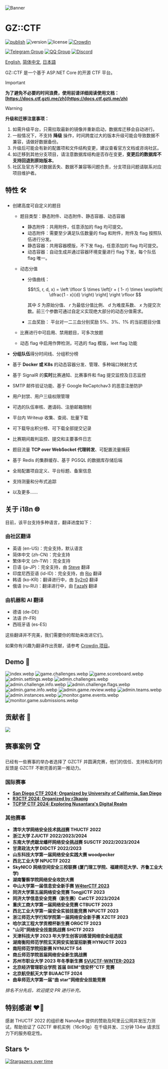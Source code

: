 <picture>
  <source media="(prefers-color-scheme: dark)" srcset="assets/banner.dark.svg">
  <img alt="Banner" src="assets/banner.light.svg">
</picture>

# GZ::CTF

[![publish](https://github.com/GZTimeWalker/GZCTF/actions/workflows/ci.yml/badge.svg)](https://github.com/GZTimeWalker/GZCTF/actions/workflows/ci.yml)
![version](https://img.shields.io/github/v/release/GZTimeWalker/GZCTF?include_prereleases&label=version)
![license](https://img.shields.io/github/license/GZTimeWalker/GZCTF?color=FF5531)
[![Crowdin](https://badges.crowdin.net/gzctf/localized.svg)](https://crowdin.com/project/gzctf)

[![Telegram Group](https://img.shields.io/endpoint?color=blue&url=https%3A%2F%2Ftg.sumanjay.workers.dev%2Fgzctf)](https://telegram.dog/gzctf)
[![QQ Group](https://img.shields.io/badge/QQ%20Group-903244818-blue)](https://jq.qq.com/?_wv=1027&k=muSqhF9x)
[![Discord](https://img.shields.io/discord/1239476909033656320?label=Discord)](https://discord.gg/dV9A6ZjVhC)

[English](./README.md), [简体中文](./README.zh.md), [日本語](./README.ja.md)

GZ::CTF 是一个基于 ASP.NET Core 的开源 CTF 平台。

> [!IMPORTANT]
>
> **为了避免不必要的时间浪费，使用前请详细阅读使用文档：[https://docs.ctf.gzti.me/zh](https://docs.ctf.gzti.me/zh)**

> [!WARNING]
>
> **升级和迁移注意事项：**
>
> 1. 如需升级平台，只需拉取最新的镜像并重新启动，数据库迁移会自动进行。
> 2. 一般情况下，不支持 **降级** 操作，时间跨度过大的版本升级可能会导致数据不兼容，请做好数据备份。
> 3. 升级后可能会有新的配置项和文件结构变更，建议查看官方文档或咨询社区。
> 4. 如迁移到其他分支项目，请注意数据库结构是否存在变更，**变更后的数据库不支持回退到原始版本**。
> 5. 社区及官方不对数据丢失、数据不兼容等问题负责，分支项目问题请联系对应项目维护者。

## 特性 🛠️

- 创建高度可自定义的题目

  - 题目类型：静态附件、动态附件、静态容器、动态容器

    - 静态附件：共用附件，任意添加的 flag 均可提交。
    - 动态附件：需要至少满足队伍数量的 flag 和附件，附件及 flag 按照队伍进行分发。
    - 静态容器：共用容器模版，不下发 flag，任意添加的 flag 均可提交。
    - 动态容器：自动生成并通过容器环境变量进行 flag 下发，每个队伍 flag 唯一。

  - 动态分值

    - 分值曲线：

      $$f(S, r, d, x) = \left \lfloor S \times \left[r  + ( 1- r) \times \exp\left( \dfrac{1 - x}{d} \right) \right] \right \rfloor $$

      其中 $S$ 为原始分值、 $r$ 为最低分值比例、 $d$ 为难度系数、 $x$ 为提交次数。前三个参数可通过自定义实现绝大部分的动态分值需求。

    - 三血奖励：
      平台对一二三血分别奖励 5%、3%、1% 的当前题目分值

  - 比赛进行中可启用、禁用题目，可多次放题
  - 动态 flag 中启用作弊检测，可选的 flag 模版，leet flag 功能

- **分组队伍**得分时间线、分组积分榜
- 基于 **Docker 或 K8s** 的动态容器分发、管理、多种端口映射方式
- 基于 SignalR 的**实时**比赛通知、比赛事件和 flag 提交监控及日志监控
- SMTP 邮件验证功能、基于 Google ReCaptchav3 的恶意注册防护
- 用户封禁、用户三级权限管理
- 可选的队伍审核、邀请码、注册邮箱限制
- 平台内 Writeup 收集、查阅、批量下载
- 可下载导出积分榜、可下载全部提交记录
- 比赛期间裁判监控、提交和主要事件日志
- 题目流量 **TCP over WebSocket 代理转发**、可配置流量捕获
- 基于 Redis 的集群缓存、基于 PGSQL 的数据库存储后端
- 全局配置项自定义、平台标题、备案信息
- 支持测量和分布式追踪
- 以及更多……

## 关于 i18n 🌐

目前，该平台支持多种语言，翻译进度如下：

### 由社区翻译

- 英语 (en-US)：完全支持，默认语言
- 简体中文 (zh-CN)：完全支持
- 繁体中文 (zh-TW)：完全支持
- 日语 (ja-JP)：完全支持，由 [Steve](https://github.com/hez2010) 翻译
- 印度尼西亚语 (id-ID)：完全支持，由 [Rio](https://github.com/riodrwn) 翻译
- 韩语 (ko-KR)：翻译进行中，由 [Sy2n0](https://github.com/Sy2n0) 翻译
- 俄语 (ru-RU)：翻译进行中，由 [FazaN](https://github.com/CyberFazaN) 翻译

### 由机器和 AI 翻译

- 德语 (de-DE)
- 法语 (fr-FR)
- 西班牙语 (es-ES)

这些翻译并不完美，我们需要你的帮助来改进它们。

如果你有兴趣为翻译作出贡献，请参考 [Crowdin 项目](https://crowdin.com/project/gzctf)。

## Demo 🗿

![index.webp](docs/public/images/index.webp)
![game.challenges.webp](docs/public/images/game.challenges.webp)
![game.scoreboard.webp](docs/public/images/game.scoreboard.webp)
![admin.settings.webp](docs/public/images/admin.settings.webp)
![admin.challenges.webp](docs/public/images/admin.challenges.webp)
![admin.challenge.info.webp](docs/public/images/admin.challenge.info.webp)
![admin.challenge.flags.webp](docs/public/images/admin.challenge.flags.webp)
![admin.game.info.webp](docs/public/images/admin.game.info.webp)
![admin.game.review.webp](docs/public/images/admin.game.review.webp)
![admin.teams.webp](docs/public/images/admin.teams.webp)
![admin.instances.webp](docs/public/images/admin.instances.webp)
![monitor.game.events.webp](docs/public/images/monitor.game.events.webp)
![monitor.game.submissions.webp](docs/public/images/monitor.game.submissions.webp)

## 贡献者 👋

<a href="https://github.com/GZTimeWalker/GZCTF/graphs/contributors">
  <img src="https://contrib.rocks/image?repo=GZTimeWalker/GZCTF" />
</a>

## 赛事案例 🏆

已经有一些赛事的举办者选择了 GZCTF 并圆满完赛，他们的信任、支持和及时的反馈是 GZCTF 不断完善的第一推动力。

### 国际赛事

- [**San Diego CTF 2024: Organized by University of California, San Diego**](https://ctftime.org/event/2325)
- [**R3CTF 2024: Organized by r3kapig**](https://ctftime.org/event/2273)
- [**TCP1P CTF 2024: Exploring Nusantara's Digital Realm**](https://ctftime.org/event/2256/)

### 其他赛事

- **清华大学网络安全技术挑战赛 THUCTF 2022**
- **浙江大学 ZJUCTF 2022/2023/2024**
- **东南大学虎踞龙蟠杯网络安全挑战赛 SUSCTF 2022/2023/2024**
- **甘肃政法大学 DIDCTF 2022/2023**
- **山东科技大学第一届网络安全实践大赛 woodpecker**
- **西北工业大学 NPUCTF 2022**
- **SkyNICO 网络空间安全三校联赛 (厦门理工学院、福建师范大学、齐鲁工业大学)**
- **湖南警察学院网络安全攻防大赛**
- **中山大学第一届信息安全新手赛 [W4terCTF 2023](https://github.com/W4terDr0p/W4terCTF-2023)**
- **同济大学第五届网络安全竞赛 TongjiCTF 2023**
- **同济大学信息安全竞赛（新生赛）CatCTF 2023/2024**
- **重庆工商大学第一届网络安全竞赛 CTBUCTF 2023**
- **西北工业大学第一届安全实验技能竞赛 NPUCTF 2023**
- **浙江师范大学行知学院第一届网络安全新手赛 XZCTF 2023**
- **哈尔滨工程大学贡橙杯新生赛 ORGCTF 2023**
- **"山河"网络安全技能挑战赛 SHCTF 2023**
- **天津科技大学 2023 年大学生创客训练营网络安全组选拔**
- **湖南衡阳师范学院玄天网安实验室招新赛 HYNUCTF 2023**
- **南阳师范学院招新赛 NYNUCTF S4**
- **商丘师范学院首届网络安全新生挑战赛**
- **苏州市职业大学 2023 年冬季新生赛 [SVUCTF-WINTER-2023](https://github.com/SVUCTF/SVUCTF-WINTER-2023)**
- **北京经济管理职业学院 首届 BIEM“信安杯”CTF 竞赛**
- **北京航空航天大学 BUAACTF 2024**
- **曲阜师范大学第一届“曲 star”网络安全技能竞赛**

_排名不分先后，欢迎提交 PR 进行补充。_

## 特别感谢 ❤️‍🔥

感谢 THUCTF 2022 的组织者 NanoApe 提供的赞助及阿里云公网并发压力测试，帮助验证了 GZCTF 单机实例（16c90g）在千级并发、三分钟 134w 请求压力下的服务稳定性。

## Stars ✨

[![Stargazers over time](https://starchart.cc/GZTimeWalker/GZCTF.svg?variant=adaptive)](https://starchart.cc/GZTimeWalker/GZCTF)
